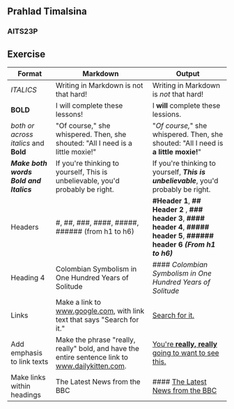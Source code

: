 ## Prahlad Timalsina 
### AITS23P

## Exercise 




| Format | Markdown | Output |
| ------ | ------ | ------ | 
|  _ITALICS_| Writing in Markdown is not that hard!  | Writing in Markdown is _not_ that hard! 
|  **BOLD**| I will complete these lessons!  | I **will** complete these lessions. 
|  _both or across italics_ and **Bold** | "Of course," she whispered. Then, she shouted: "All I need is a little moxie!"  | "_Of course,_" she whispered. Then, she shouted: "All I need is **a little moxie!**"
|  **_Make both words Bold and Italics_**| If you're thinking to yourself, This is unbelievable, you'd probably be right.  | If you're thinking to yourself, **_This is unbelievable_**, you'd probably be right. 
| Headers| \#, \##, \###, \####, \#####, \###### (from h1 to h6)  | **#Header 1**, **## Header 2** , **### header 3**, **#### header 4**, **##### header 5**, **###### header 6** _**(From h1 to h6)**_
|  Heading 4 | Colombian Symbolism in One Hundred Years of Solitude  | #### *Colombian Symbolism in One Hundred Years of Solitude*
|  Links|  Make a link to www.google.com, with link text that says "Search for it."   | [Search for it.](https://www.google.com) 
|   Add emphasis to link texts|  Make the phrase "really, really" bold, and have the entire sentence link to www.dailykitten.com.   | [ You're **really, really** going to want to see this.](https://www.dailykitten.com)
|  Make links within headings| The Latest News from the BBC  | #### [The Latest News from the BBC](http://www.bbc.com/news)
 
 
